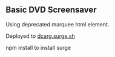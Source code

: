 ## Basic DVD Screensaver

Using deprecated marquee html element.

Deployed to [dcarg.surge.sh](http://dcarg.surge.sh/)

npm install to install surge

